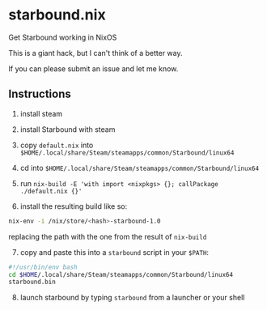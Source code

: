 # starbound.nix

Get Starbound working in NixOS

This is a giant hack, but I can't think of a better way.

If you can please submit an issue and let me know.

## Instructions

1. install steam

2. install Starbound with steam

3. copy `default.nix` into `$HOME/.local/share/Steam/steamapps/common/Starbound/linux64`

4. cd into `$HOME/.local/share/Steam/steamapps/common/Starbound/linux64`

5. run `nix-build -E 'with import <nixpkgs> {}; callPackage ./default.nix {}'`

6. install the resulting build like so: 

```bash
nix-env -i /nix/store/<hash>-starbound-1.0
```

replacing the path with the one from the result of `nix-build`

7. copy and paste this into a `starbound` script in your `$PATH`:

```bash
#!/usr/bin/env bash
cd $HOME/.local/share/Steam/steamapps/common/Starbound/linux64
starbound.bin
```       

8. launch starbound by typing `starbound` from a launcher or your shell
